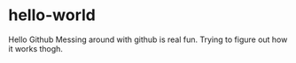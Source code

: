 # hello-world

Hello  Github
Messing around with github is real fun.
Trying to figure out how it works thogh.
